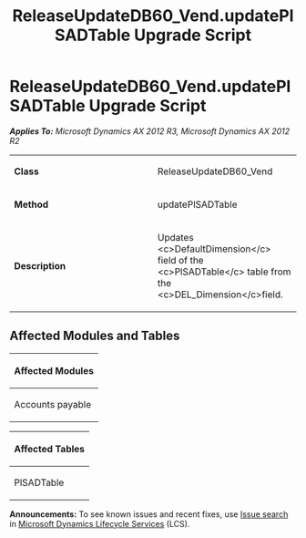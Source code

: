 ﻿---
title: ReleaseUpdateDB60_Vend.updatePlSADTable Upgrade Script
TOCTitle: ReleaseUpdateDB60_Vend.updatePlSADTable Upgrade Script
ms:assetid: d62d991a-ed84-1436-2397-9ef4f8228a04
ms:mtpsurl: https://msdn.microsoft.com/en-us/library/JJ687062(v=AX.60)
ms:contentKeyID: 49711510
ms.date: 05/18/2015
mtps_version: v=AX.60
---

# ReleaseUpdateDB60\_Vend.updatePlSADTable Upgrade Script 


_**Applies To:** Microsoft Dynamics AX 2012 R3, Microsoft Dynamics AX 2012 R2_

<table>
<colgroup>
<col style="width: 50%" />
<col style="width: 50%" />
</colgroup>
<tbody>
<tr class="odd">
<td><p><strong>Class</strong></p></td>
<td><p>ReleaseUpdateDB60_Vend</p></td>
</tr>
<tr class="even">
<td><p><strong>Method</strong></p></td>
<td><p>updatePlSADTable</p></td>
</tr>
<tr class="odd">
<td><p><strong>Description</strong></p></td>
<td><p>Updates &lt;c&gt;DefaultDimension&lt;/c&gt; field of the &lt;c&gt;PlSADTable&lt;/c&gt; table from the &lt;c&gt;DEL_Dimension&lt;/c&gt;field.</p></td>
</tr>
</tbody>
</table>


## Affected Modules and Tables

<table>
<colgroup>
<col style="width: 100%" />
</colgroup>
<thead>
<tr class="header">
<th><p>Affected Modules</p></th>
</tr>
</thead>
<tbody>
<tr class="odd">
<td><p>Accounts payable</p></td>
</tr>
</tbody>
</table>


<table>
<colgroup>
<col style="width: 100%" />
</colgroup>
<thead>
<tr class="header">
<th><p>Affected Tables</p></th>
</tr>
</thead>
<tbody>
<tr class="odd">
<td><p>PlSADTable</p></td>
</tr>
</tbody>
</table>

  
**Announcements:** To see known issues and recent fixes, use [Issue search](http://go.microsoft.com/fwlink/?linkid=389258) in [Microsoft Dynamics Lifecycle Services](http://go.microsoft.com/fwlink/?linkid=306505) (LCS).

